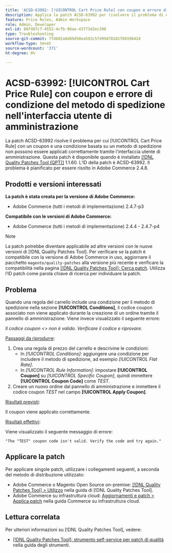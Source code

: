 ```yaml
---
title: 'ACSD-63992: [!UICONTROL Cart Price Rule] con coupon e errore di condizione del metodo di spedizione nell''interfaccia utente di amministrazione'
description: Applica la patch ACSD-63992 per risolvere il problema di Adobe Commerce per cui [!UICONTROL Cart Price Rule] con un coupon e una condizione basata su un metodo di spedizione non possono essere applicati correttamente tramite l'interfaccia utente di amministrazione.
feature: Price Rules, Admin Workspace
role: Admin, Developer
exl-id: 80f407c7-4552-4cfb-96ae-43773d2ec398
type: Troubleshooting
source-git-commit: 7fdb02a6d89d50ea593c5fd99d78101f89198424
workflow-type: tm+mt
source-wordcount: '371'
ht-degree: 0%

---
```


# ACSD-63992: [!UICONTROL Cart Price Rule] con coupon e errore di condizione del metodo di spedizione nell&#39;interfaccia utente di amministrazione

La patch ACSD-63992 risolve il problema per cui [!UICONTROL Cart Price Rule] con un coupon e una condizione basata su un metodo di spedizione non possono essere applicati correttamente tramite l&#39;interfaccia utente di amministrazione. Questa patch è disponibile quando è installato [[!DNL Quality Patches Tool (QPT)]](/help/tools/quality-patches-tool/quality-patches-tool-to-self-serve-quality-patches.md) 1.1.60. L’ID della patch è ACSD-63992. Il problema è pianificato per essere risolto in Adobe Commerce 2.4.8.

## Prodotti e versioni interessati

**La patch è stata creata per la versione di Adobe Commerce:**

* Adobe Commerce (tutti i metodi di implementazione) 2.4.7-p3

**Compatibile con le versioni di Adobe Commerce:**

* Adobe Commerce (tutti i metodi di implementazione) 2.4.4 - 2.4.7-p4

>[!NOTE]
>
>La patch potrebbe diventare applicabile ad altre versioni con le nuove versioni di [!DNL Quality Patches Tool]. Per verificare se la patch è compatibile con la versione di Adobe Commerce in uso, aggiornare il pacchetto `magento/quality-patches` alla versione più recente e verificare la compatibilità nella pagina [[!DNL Quality Patches Tool]: Cerca patch](https://experienceleague.adobe.com/tools/commerce-quality-patches/?lang=it). Utilizza l’ID patch come parola chiave di ricerca per individuare la patch.

## Problema

Quando una regola del carrello include una condizione per il metodo di spedizione nella sezione **[!UICONTROL Conditions]**, il codice coupon associato non viene applicato durante la creazione di un ordine tramite il pannello di amministrazione. Viene invece visualizzato il seguente errore:

_Il codice coupon &lt;> non è valido. Verificare il codice e riprovare._

<u>Passaggi da riprodurre</u>:

1. Crea una regola di prezzo del carrello e descrivine le condizioni:
   * In *[!UICONTROL Conditions]*: aggiungere una condizione per includere il metodo di spedizione, ad esempio *[!UICONTROL Flat Rate]*.
   * In *[!UICONTROL Rule Information]*: impostare **[!UICONTROL Coupon]** su *[!UICONTROL Specific Coupon]*, quindi immettere **[!UICONTROL Coupon Code]** come *TEST*.
1. Creare un nuovo ordine dal pannello di amministrazione e immettere il codice coupon *TEST* nel campo **[!UICONTROL Apply Coupon]**.

<u>Risultati previsti</u>:

Il coupon viene applicato correttamente.

<u>Risultati effettivi</u>:

Viene visualizzato il seguente messaggio di errore:

```
"The "TEST" coupon code isn't valid. Verify the code and try again."
```

## Applicare la patch

Per applicare singole patch, utilizzare i collegamenti seguenti, a seconda del metodo di distribuzione utilizzato:

* Adobe Commerce o Magento Open Source on-premise: [[!DNL Quality Patches Tool] > Utilizzo](/help/tools/quality-patches-tool/usage.md) nella guida di [!DNL Quality Patches Tool].
* Adobe Commerce su infrastruttura cloud: [Aggiornamenti e patch > Applica patch](https://experienceleague.adobe.com/docs/commerce-cloud-service/user-guide/develop/upgrade/apply-patches.html?lang=it) nella guida Commerce su infrastruttura cloud.

## Lettura correlata

Per ulteriori informazioni su [!DNL Quality Patches Tool], vedere:

* [[!DNL Quality Patches Tool]: strumento self-service per patch di qualità](/help/tools/quality-patches-tool/quality-patches-tool-to-self-serve-quality-patches.md) nella guida degli strumenti.
